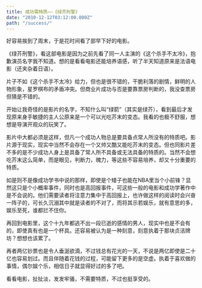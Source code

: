 ```yaml
---
title: 成功需特质——《绿芥刑警》
date: "2010-12-12T03:12:00.000Z"
path: "/success/"
---
```

好容易挨到了周末，于是花时间看了部早下好的电影。

《绿芥刑警》，看这部电影是因为之前先看了同一人主演的《这个杀手不太冷》，抱歉演员名字我不知道。想的是看看电影还能培养语感，听了半天知道原来是法语电影（还夹杂着日语）。

片子不如《这个杀手不太冷》给力，但也是很不错的，干脆利落的剧情，鲜明的人物形象，星罗棋布的矛盾冲突。但商业片成功与否是要靠票房判断的，我没查票房但猜是不错的。

开始让我奇怪的是影片的名字，不知什么叫“绿箭”（其实是绿芥），看到最后才发现原来身手敏捷的主人公原来是一个可以光吃芥末的变态。我看的也极不舒服，想想是导演开观众的玩笑了。

影片中大都必须是这样，但凡一个成功人物总是要具备点常人所没有的特质吧。影片源于现实，现实中当然不会存在一个又帅又酷又能吃芥末的变态。但也同影片差不多的是不少成功人身上是具备了常人所不具备或无法具备的特质的。当然不会想吃芥末这么简单，而是眼见，判断力，魄力，等这些不容易培养，却又十分重要的特质。

如是则不是像成功学书中说的那样，即使是个矮子也能在NBA里当个小前锋？显然这只是个小概率事件，同时也是高回报事件，可这些一般的电影和成功学著作中是不会说的。他们需要读者将注意力集中于高回报上，也许做这样的阅读时会兴奋一阵子的，可长久沉溺其中就是读者的不对了，而将其示若娱乐，就有意思的多，娱乐至死，谁都拦不住你。

再回到电影里，这个十九年都逃不出一段已逝的感情的男人，现实中也是不会有的，即使真有也是一个杯具。还容易被认为是一种刻意，刻意执着于那块贞洁牌坊？想想也该累了。

再者两亿钞票也是令人垂涎欲滴，不过钱总有花光的一天，不说是两亿即使是二十亿也容易划过。而且伴随着花钱的过程，可能留下更多的是空虚。执着于喜欢做的事情，偶尔娱个乐，相信日子就显得好过的多了吧。

看看电影，扯扯淡，发发牢骚，不需要特质，不过也挺享受的。
